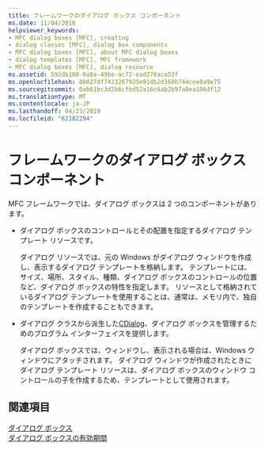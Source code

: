 ```yaml
---
title: フレームワークのダイアログ ボックス コンポーネント
ms.date: 11/04/2016
helpviewer_keywords:
- MFC dialog boxes [MFC], creating
- dialog classes [MFC], dialog box components
- MFC dialog boxes [MFC], about MFC dialog boxes
- dialog templates [MFC], MFC framework
- MFC dialog boxes [MFC], dialog resource
ms.assetid: 592db160-0a8a-49be-ac72-ead278aca53f
ms.openlocfilehash: 88027df7433267925e91db2d368b744cee8a9e75
ms.sourcegitcommit: 0ab61bc3d2b6cfbd52a16c6ab2b97a8ea1864f12
ms.translationtype: MT
ms.contentlocale: ja-JP
ms.lasthandoff: 04/23/2019
ms.locfileid: "62182294"
---
```

# <a name="dialog-box-components-in-the-framework"></a>フレームワークのダイアログ ボックス コンポーネント

MFC フレームワークでは、ダイアログ ボックスは 2 つのコンポーネントがあります。

- ダイアログ ボックスのコントロールとその配置を指定するダイアログ テンプレート リソースです。

   ダイアログ リソースでは、元の Windows がダイアログ ウィンドウを作成し、表示するダイアログ テンプレートを格納します。 テンプレートには、サイズ、場所、スタイル、種類、ダイアログ ボックスのコントロールの位置など、ダイアログ ボックスの特性を指定します。 リソースとして格納されているダイアログ テンプレートを使用することは、通常は、メモリ内で、独自のテンプレートを作成することもできます。

- ダイアログ クラスから派生した[CDialog](../mfc/reference/cdialog-class.md)、ダイアログ ボックスを管理するためのプログラム インターフェイスを提供します。

   ダイアログ ボックスでは、ウィンドウし、表示される場合は、Windows ウィンドウにアタッチされます。 ダイアログ ウィンドウが作成されたときにダイアログ テンプレート リソースは、ダイアログ ボックスのウィンドウ コントロールの子を作成するため、テンプレートとして使用されます。

## <a name="see-also"></a>関連項目

[ダイアログ ボックス](../mfc/dialog-boxes.md)<br/>
[ダイアログ ボックスの有効期間](../mfc/life-cycle-of-a-dialog-box.md)
